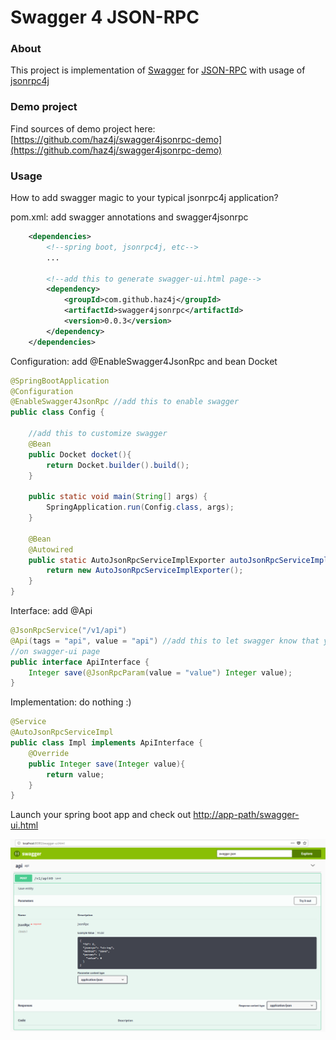 # Swagger 4 JSON-RPC

### About
This project is implementation of [Swagger](https://swagger.io/) for [JSON-RPC](https://www.jsonrpc.org/) with usage of [jsonrpc4j](https://github.com/briandilley/jsonrpc4j)

### Demo project
Find sources of demo project here: [https://github.com/haz4j/swagger4jsonrpc-demo](https://github.com/haz4j/swagger4jsonrpc-demo)  

### Usage
How to add swagger magic to your typical jsonrpc4j application?

pom.xml: add swagger annotations and swagger4jsonrpc
```xml
    <dependencies>
        <!--spring boot, jsonrpc4j, etc-->
        ...

        <!--add this to generate swagger-ui.html page-->
        <dependency>
            <groupId>com.github.haz4j</groupId>
            <artifactId>swagger4jsonrpc</artifactId>
            <version>0.0.3</version>
        </dependency>
    </dependencies>
```
Configuration: add @EnableSwagger4JsonRpc and bean Docket

```java
@SpringBootApplication
@Configuration
@EnableSwagger4JsonRpc //add this to enable swagger
public class Config {

    //add this to customize swagger 
    @Bean
    public Docket docket(){
        return Docket.builder().build();
    }

    public static void main(String[] args) {
        SpringApplication.run(Config.class, args);
    }

    @Bean
    @Autowired
    public static AutoJsonRpcServiceImplExporter autoJsonRpcServiceImplExporter() {
        return new AutoJsonRpcServiceImplExporter();
    }
}
```

Interface: add @Api
```java
@JsonRpcService("/v1/api")
@Api(tags = "api", value = "api") //add this to let swagger know that you want to see it
//on swagger-ui page
public interface ApiInterface {
    Integer save(@JsonRpcParam(value = "value") Integer value);
}
```

Implementation: do nothing :)
```java
@Service
@AutoJsonRpcServiceImpl
public class Impl implements ApiInterface {
    @Override
    public Integer save(Integer value){
        return value;
    }
}
```

Launch your spring boot app and check out [http://app-path/swagger-ui.html](http://localhost:8080/swagger-ui.html)
 
![swagger-ui.html](resources/screenshot.png?raw=true)

